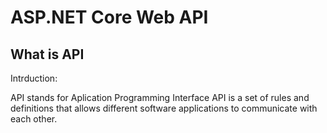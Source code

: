 # ASP.NET Core Web API

## What is API
Intrduction:

API stands for Aplication Programming Interface
API is a set of rules and definitions that allows different software applications to communicate with each other.


